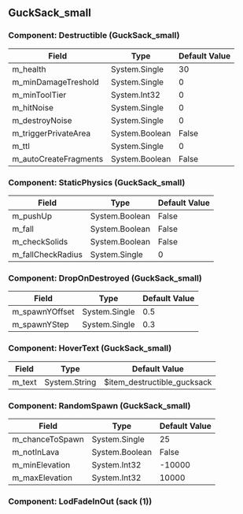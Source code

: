 ## GuckSack_small

### Component: Destructible (GuckSack_small)

|Field|Type|Default Value|
|-----|----|-------------|
|m_health|System.Single|30|
|m_minDamageTreshold|System.Single|0|
|m_minToolTier|System.Int32|0|
|m_hitNoise|System.Single|0|
|m_destroyNoise|System.Single|0|
|m_triggerPrivateArea|System.Boolean|False|
|m_ttl|System.Single|0|
|m_autoCreateFragments|System.Boolean|False|

### Component: StaticPhysics (GuckSack_small)

|Field|Type|Default Value|
|-----|----|-------------|
|m_pushUp|System.Boolean|False|
|m_fall|System.Boolean|False|
|m_checkSolids|System.Boolean|False|
|m_fallCheckRadius|System.Single|0|

### Component: DropOnDestroyed (GuckSack_small)

|Field|Type|Default Value|
|-----|----|-------------|
|m_spawnYOffset|System.Single|0.5|
|m_spawnYStep|System.Single|0.3|

### Component: HoverText (GuckSack_small)

|Field|Type|Default Value|
|-----|----|-------------|
|m_text|System.String|$item_destructible_gucksack|

### Component: RandomSpawn (GuckSack_small)

|Field|Type|Default Value|
|-----|----|-------------|
|m_chanceToSpawn|System.Single|25|
|m_notInLava|System.Boolean|False|
|m_minElevation|System.Int32|-10000|
|m_maxElevation|System.Int32|10000|

### Component: LodFadeInOut (sack (1))

